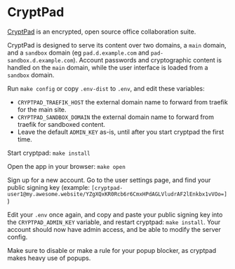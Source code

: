 # CryptPad

[CryptPad](https://cryptpad.fr/) is an encrypted, open source office
collaboration suite.

CryptPad is designed to serve its content over two domains, a `main`
domain, and a `sandbox` domain (eg `pad.d.example.com` and
`pad-sandbox.d.example.com`). Account passwords and cryptographic content
is handled on the `main` domain, while the user interface is loaded
from a `sandbox` domain.

Run `make config` or copy `.env-dist` to `.env`, and edit these
variables:

 * `CRYPTPAD_TRAEFIK_HOST` the external domain name to forward from traefik for
 the main site.
 * `CRYPTPAD_SANDBOX_DOMAIN` the external domain name to forward from traefik for
 sandboxed content.
 * Leave the default `ADMIN_KEY` as-is, until after you start cryptpad the first
   time.

Start cryptpad: `make install`

Open the app in your browser: `make open`

Sign up for a new account. Go to the user settings page, and find your
public signing key (example:
`[cryptpad-user1@my.awesome.website/YZgXQxKR0Rcb6r6CmxHPdAGLVludrAF2lEnkbx1vVOo=]`)

Edit your `.env` once again, and copy and paste your public signing
key into the `CRYPTPAD_ADMIN_KEY` variable, and restart cryptpad:
`make install`. Your account should now have admin access, and be able
to modify the server config.

Make sure to disable or make a rule for your popup blocker, as
cryptpad makes heavy use of popups.
